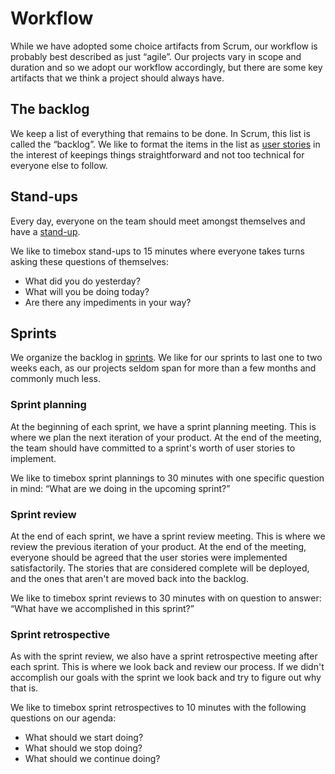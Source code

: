 # Workflow

While we have adopted some choice artifacts from Scrum, our workflow is probably
best described as just “agile”. Our projects vary in scope and duration and so
we adopt our workflow accordingly, but there are some key artifacts that we
think a project should always have.

## The backlog

We keep a list of everything that remains to be done. In Scrum, this list is
called the “backlog”. We like to format the items in the list as [user stories]
in the interest of keepings things straightforward and not too technical for
everyone else to follow.

[user stories]: http://en.wikipedia.org/wiki/User_story

## Stand-ups

Every day, everyone on the team should meet amongst themselves and have a
[stand-up].

[stand-up]: http://www.mountaingoatsoftware.com/agile/scrum/daily-scrum/

We like to timebox stand-ups to 15 minutes where everyone takes turns asking
these questions of themselves:

* What did you do yesterday?
* What will you be doing today?
* Are there any impediments in your way?

## Sprints

We organize the backlog in [sprints]. We like for our sprints to last one to two
weeks each, as our projects seldom span for more than a few months and commonly
much less.

[sprints]: http://en.wikipedia.org/wiki/Scrum_(software_development)#Sprint

### Sprint planning

At the beginning of each sprint, we have a sprint planning meeting. This is
where we plan the next iteration of your product. At the end of the meeting, the
team should have committed to a sprint's worth of user stories to implement.

We like to timebox sprint plannings to 30 minutes with one specific question in
mind: “What are we doing in the upcoming sprint?”

### Sprint review

At the end of each sprint, we have a sprint review meeting. This is where we
review the previous iteration of your product. At the end of the meeting,
everyone should be agreed that the user stories were implemented satisfactorily.
The stories that are considered complete will be deployed, and the ones that
aren't are moved back into the backlog.

We like to timebox sprint reviews to 30 minutes with on question to answer:
“What have we accomplished in this sprint?”

### Sprint retrospective

As with the sprint review, we also have a sprint retrospective meeting after
each sprint. This is where we look back and review our process. If we didn't
accomplish our goals with the sprint we look back and try to figure out why that
is.

We like to timebox sprint retrospectives to 10 minutes with the following
questions on our agenda:

* What should we start doing?
* What should we stop doing?
* What should we continue doing?
